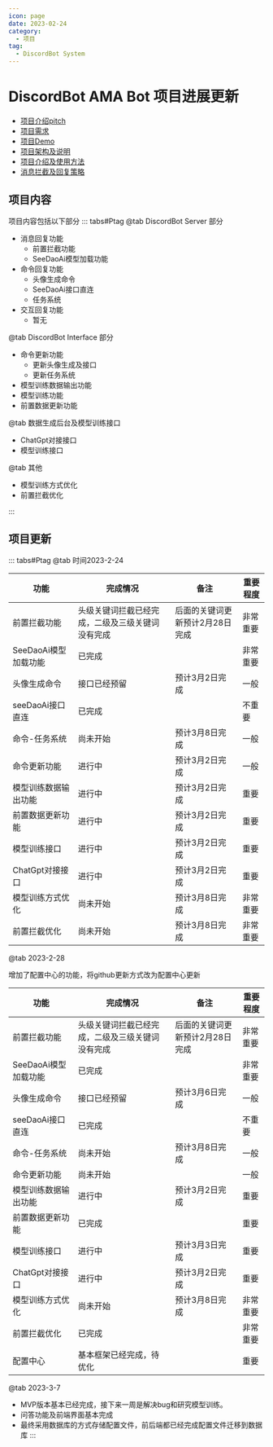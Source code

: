 ```yaml
---
icon: page
date: 2023-02-24
category:
  - 项目
tag:
  - DiscordBot System
---
```


# DiscordBot AMA Bot 项目进展更新

+ [项目介绍pitch](https://free-be.notion.site/AMA-bot-Pitch-a4cc6502b26f415185a826ecbbfc7e7c)
+ [项目需求](https://www.notion.so/bot-50bb9f25662a4edb9105ac4b391965b6)
+ [项目Demo](http://aiyin.xyz)
+ [项目架构及说明](DiscordBot实现方案)
+ [项目介绍及使用方法](DiscordBot项目介绍及使用方法)
+ [消息拦截及回复策略](消息拦截及回复策略)


## 项目内容

项目内容包括以下部分
::: tabs#Ptag
@tab DiscordBot Server 部分
+ 消息回复功能
  + 前置拦截功能
  + SeeDaoAi模型加载功能
+ 命令回复功能
  + 头像生成命令
  + SeeDaoAi接口直连
  + 任务系统
+ 交互回复功能
  + 暂无

@tab DiscordBot Interface 部分
+ 命令更新功能
  + 更新头像生成及接口
  + 更新任务系统
+ 模型训练数据输出功能
+ 模型训练功能
+ 前置数据更新功能

@tab 数据生成后台及模型训练接口
+ ChatGpt对接接口
+ 模型训练接口

@tab 其他
+ 模型训练方式优化
+ 前置拦截优化

:::


## 项目更新
::: tabs#Ptag
@tab 时间2023-2-24

| 功能             | 完成情况                     | 备注                | 重要程度 |
| -------------- | ------------------------ | ----------------- | ---- |
| 前置拦截功能         | 头级关键词拦截已经完成，二级及三级关键词没有完成 | 后面的关键词更新预计2月28日完成 | 非常重要 |
| SeeDaoAi模型加载功能 | 已完成                      |                   | 非常重要 |
| 头像生成命令         | 接口已经预留                   | 预计3月2日完成          | 一般   |
| seeDaoAi接口直连   | 已完成                      |                   | 不重要  |
| 命令-任务系统        | 尚未开始                     | 预计3月8日完成          | 一般   |
| 命令更新功能         | 进行中                      | 预计3月2日完成          | 一般   |
| 模型训练数据输出功能     | 进行中                      | 预计3月2日完成          | 重要   |
| 前置数据更新功能       | 进行中                      | 预计3月2日完成          | 重要   |
| 模型训练接口         | 进行中                      | 预计3月2日完成          | 重要   |
| ChatGpt对接接口    | 进行中                      | 预计3月2日完成          | 重要   |
| 模型训练方式优化       | 尚未开始                     | 预计3月8日完成          | 非常重要 |
| 前置拦截优化         | 尚未开始                     | 预计3月8日完成          | 非常重要 |


@tab 2023-2-28

增加了配置中心的功能，将github更新方式改为配置中心更新

| 功能             | 完成情况                     | 备注                | 重要程度 |
| -------------- | ------------------------ | ----------------- | ---- |
| 前置拦截功能         | 头级关键词拦截已经完成，二级及三级关键词没有完成 | 后面的关键词更新预计2月28日完成 | 非常重要 |
| SeeDaoAi模型加载功能 | 已完成                      |                   | 非常重要 |
| 头像生成命令         | 接口已经预留                   | 预计3月6日完成          | 一般   |
| seeDaoAi接口直连   | 已完成                      |                   | 不重要  |
| 命令-任务系统        | 尚未开始                     | 预计3月8日完成          | 一般   |
| 命令更新功能         | 尚未开始                     |                   | 一般   |
| 模型训练数据输出功能     | 进行中                      | 预计3月2日完成          | 重要   |
| 前置数据更新功能       | 已完成                      |                   | 重要   |
| 模型训练接口         | 进行中                      | 预计3月3日完成          | 重要   |
| ChatGpt对接接口    | 进行中                      | 预计3月2日完成          | 重要   |
| 模型训练方式优化       | 尚未开始                     | 预计3月8日完成          | 非常重要 |
| 前置拦截优化         | 已完成                      |                   | 非常重要 |
| 配置中心           | 基本框架已经完成，待优化             |                   | 重要   |


@tab 2023-3-7
+ MVP版本基本已经完成，接下来一周是解决bug和研究模型训练。
+ 问答功能及前端界面基本完成
+ 最终采用数据库的方式存储配置文件，前后端都已经完成配置文件迁移到数据库
:::

